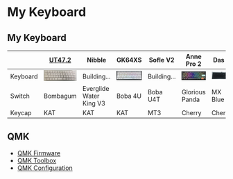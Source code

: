 # My Keyboard

## My Keyboard

|          | [UT47.2](https://github.com/ai03-2725/UT47.2) | Nibble                  | GK64XS                                       | Sofle V2    | Anne Pro 2                                       | Das 4                                     | Filco                                       |
| -------- | --------------------------------------------- | ----------------------- | -------------------------------------------- | ----------- | ------------------------------------------------ | ----------------------------------------- | ------------------------------------------- |
| Keyboard | <img src="./keyboard/ut472.jpg" width="80">   | Building...             | <img src="./keyboard/gk64xs.jpg" width="80"> | Building... | <img src="./keyboard/anne-pro-2.jpg" width="80"> | <img src="./keyboard/das.jpg" width="80"> | <img src="./keyboard/filco.jpg" width="80"> |
| Switch   | Bombagum                                      | Everglide Water King V3 | Boba 4U                                      | Boba U4T    | Glorious Panda                                   | MX Blue                                   | MX Red                                      |
| Keycap   | KAT                                           | KAT                     | KAT                                          | MT3         | Cherry                                           | Cherry                                    | SA                                          |

## QMK

- [QMK Firmware](https://github.com/qmk/qmk_firmware)
- [QMK Toolbox](https://github.com/qmk/qmk_toolbox)
- [QMK Configuration](https://github.com/qmk/qmk_configurator)

